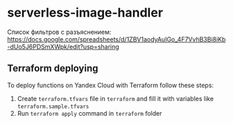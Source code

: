 # serverless-image-handler

Список фильтров с разъяснением:
https://docs.google.com/spreadsheets/d/1ZBV1aodyAuIGo_4F7VvhB3Bi8iKb-dUo5J6PDSmXWpk/edit?usp=sharing

## Terraform deploying
To deploy functions on Yandex Cloud with Terraform follow these steps:

1. Create `terraform.tfvars` file in `terraform` and fill it with variables like `terraform.sample.tfvars`
2. Run `terraform apply` command in `terraform` folder